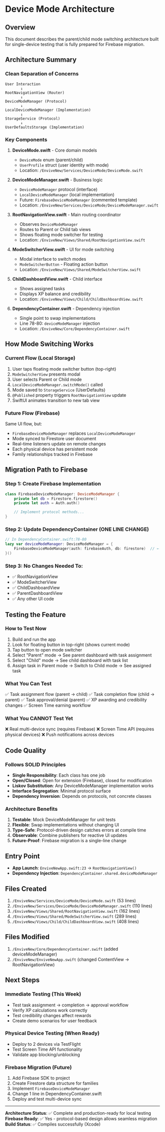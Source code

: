 # Device Mode Architecture

## Overview

This document describes the parent/child mode switching architecture built for single-device testing that is fully prepared for Firebase migration.

## Architecture Summary

### Clean Separation of Concerns

```
User Interaction
       ↓
RootNavigationView (Router)
       ↓
DeviceModeManager (Protocol)
       ↓
LocalDeviceModeManager (Implementation)
       ↓
StorageService (Protocol)
       ↓
UserDefaultsStorage (Implementation)
```

### Key Components

1. **DeviceMode.swift** - Core domain models
   - `DeviceMode` enum (parent/child)
   - `UserProfile` struct (user identity with mode)
   - Location: `/EnviveNew/Services/DeviceMode/DeviceMode.swift`

2. **DeviceModeManager.swift** - Business logic
   - `DeviceModeManager` protocol (interface)
   - `LocalDeviceModeManager` (local implementation)
   - Future: `FirebaseDeviceModeManager` (commented template)
   - Location: `/EnviveNew/Services/DeviceMode/DeviceModeManager.swift`

3. **RootNavigationView.swift** - Main routing coordinator
   - Observes `DeviceModeManager`
   - Routes to Parent or Child tab views
   - Shows floating mode switcher for testing
   - Location: `/EnviveNew/Views/Shared/RootNavigationView.swift`

4. **ModeSwitcherView.swift** - UI for mode switching
   - Modal interface to switch modes
   - `ModeSwitcherButton` - Floating action button
   - Location: `/EnviveNew/Views/Shared/ModeSwitcherView.swift`

5. **ChildDashboardView.swift** - Child interface
   - Shows assigned tasks
   - Displays XP balance and credibility
   - Location: `/EnviveNew/Views/Child/ChildDashboardView.swift`

6. **DependencyContainer.swift** - Dependency injection
   - Single point to swap implementations
   - Line 78-80: `deviceModeManager` injection
   - Location: `/EnviveNew/Core/DependencyContainer.swift`

## How Mode Switching Works

### Current Flow (Local Storage)

1. User taps floating mode switcher button (top-right)
2. `ModeSwitcherView` presents modal
3. User selects Parent or Child mode
4. `LocalDeviceModeManager.switchMode()` called
5. Mode saved to `StorageService` (UserDefaults)
6. `@Published` property triggers `RootNavigationView` update
7. SwiftUI animates transition to new tab view

### Future Flow (Firebase)

Same UI flow, but:
- `FirebaseDeviceModeManager` replaces `LocalDeviceModeManager`
- Mode synced to Firestore user document
- Real-time listeners update on remote changes
- Each physical device has persistent mode
- Family relationships tracked in Firebase

## Migration Path to Firebase

### Step 1: Create Firebase Implementation

```swift
class FirebaseDeviceModeManager: DeviceModeManager {
    private let db = Firestore.firestore()
    private let auth = Auth.auth()

    // Implement protocol methods...
}
```

### Step 2: Update DependencyContainer (ONE LINE CHANGE)

```swift
// In DependencyContainer.swift:78-80
lazy var deviceModeManager: DeviceModeManager = {
    FirebaseDeviceModeManager(auth: firebaseAuth, db: firestore)  // ← Change this
}()
```

### Step 3: No Changes Needed To:
- ✅ RootNavigationView
- ✅ ModeSwitcherView
- ✅ ChildDashboardView
- ✅ ParentDashboardView
- ✅ Any other UI code

## Testing the Feature

### How to Test Now

1. Build and run the app
2. Look for floating button in top-right (shows current mode)
3. Tap button to open mode switcher
4. Select "Parent" mode → See parent dashboard with task assignment
5. Select "Child" mode → See child dashboard with task list
6. Assign task in Parent mode → Switch to Child mode → See assigned task

### What You Can Test

✅ Task assignment flow (parent → child)
✅ Task completion flow (child → parent)
✅ Task approval/denial (parent)
✅ XP awarding and credibility changes
✅ Screen Time earning workflow

### What You CANNOT Test Yet

❌ Real multi-device sync (requires Firebase)
❌ Screen Time API (requires physical devices)
❌ Push notifications across devices

## Code Quality

### Follows SOLID Principles

- **Single Responsibility**: Each class has one job
- **Open/Closed**: Open for extension (Firebase), closed for modification
- **Liskov Substitution**: Any DeviceModeManager implementation works
- **Interface Segregation**: Minimal protocol surface
- **Dependency Inversion**: Depends on protocols, not concrete classes

### Architecture Benefits

1. **Testable**: Mock DeviceModeManager for unit tests
2. **Flexible**: Swap implementations without changing UI
3. **Type-Safe**: Protocol-driven design catches errors at compile time
4. **Observable**: Combine publishers for reactive UI updates
5. **Future-Proof**: Firebase migration is a single-line change

## Entry Point

- **App Launch**: `EnviveNewApp.swift:23` → `RootNavigationView()`
- **Dependency Injection**: `DependencyContainer.shared.deviceModeManager`

## Files Created

1. `/EnviveNew/Services/DeviceMode/DeviceMode.swift` (53 lines)
2. `/EnviveNew/Services/DeviceMode/DeviceModeManager.swift` (110 lines)
3. `/EnviveNew/Views/Shared/RootNavigationView.swift` (162 lines)
4. `/EnviveNew/Views/Shared/ModeSwitcherView.swift` (289 lines)
5. `/EnviveNew/Views/Child/ChildDashboardView.swift` (408 lines)

## Files Modified

1. `/EnviveNew/Core/DependencyContainer.swift` (added deviceModeManager)
2. `/EnviveNew/EnviveNewApp.swift` (changed ContentView → RootNavigationView)

## Next Steps

### Immediate Testing (This Week)
- Test task assignment → completion → approval workflow
- Verify XP calculations work correctly
- Test credibility changes affect rewards
- Create demo scenarios for user feedback

### Physical Device Testing (When Ready)
- Deploy to 2 devices via TestFlight
- Test Screen Time API functionality
- Validate app blocking/unblocking

### Firebase Migration (Future)
1. Add Firebase SDK to project
2. Create Firestore data structure for families
3. Implement `FirebaseDeviceModeManager`
4. Change 1 line in DependencyContainer.swift
5. Deploy and test multi-device sync

---

**Architecture Status**: ✅ Complete and production-ready for local testing
**Firebase Ready**: ✅ Yes - protocol-based design allows seamless migration
**Build Status**: ✅ Compiles successfully (Xcode)
